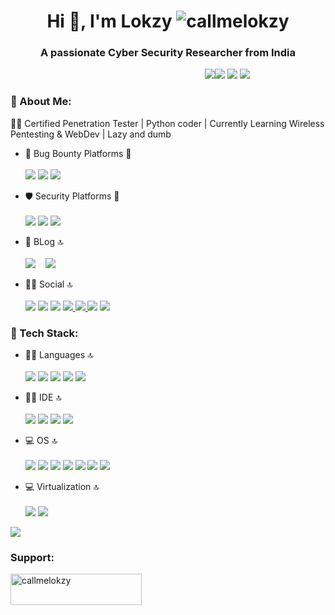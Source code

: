 <h1 align="center">Hi 👋, I'm Lokzy <img src="https://komarev.com/ghpvc/?username=callmelokzy&label=Profile%20views&color=0e75b6&style=flat" alt="callmelokzy" /></h1>
<h3 align="center">A passionate Cyber Security Researcher from India </h3>


&nbsp;&nbsp;&nbsp;&nbsp;&nbsp;&nbsp;&nbsp;&nbsp;&nbsp;&nbsp;&nbsp;&nbsp;&nbsp;&nbsp;&nbsp;&nbsp;&nbsp;&nbsp;&nbsp;&nbsp;&nbsp;&nbsp;&nbsp;&nbsp;&nbsp;&nbsp;&nbsp;&nbsp;&nbsp;&nbsp;&nbsp;&nbsp;&nbsp;&nbsp;&nbsp;&nbsp;&nbsp;&nbsp;&nbsp;&nbsp;&nbsp;&nbsp;&nbsp;&nbsp;&nbsp;&nbsp;&nbsp;&nbsp;&nbsp;&nbsp;&nbsp;&nbsp;&nbsp;&nbsp;&nbsp;&nbsp;&nbsp;&nbsp;&nbsp;&nbsp;&nbsp;&nbsp;&nbsp;&nbsp;&nbsp;&nbsp;&nbsp;&nbsp;&nbsp;&nbsp;&nbsp;&nbsp;&nbsp;&nbsp;&nbsp;&nbsp;&nbsp;&nbsp; 
<img src="https://github-profile-summary-cards.vercel.app/api/cards/profile-details?username=callmelokzy&theme=vue"><img src="https://github-readme-stats.vercel.app/api/top-langs/?username=callmelokzy">
<img src="https://github-readme-stats-git-masterrstaa-rickstaa.vercel.app/api?username=callmelokzy"> <img src="https://github-readme-streak-stats.herokuapp.com/?user=callmelokzy">




### 💫 About Me:
🥷🏽 Certified Penetration Tester | Python coder | Currently Learning Wireless Pentesting & WebDev | Lazy and dumb

- 🐞 Bug Bounty Platforms 🏹 <br><br>
[<img src="https://img.shields.io/badge/hackerone-111927?style=for-the-badge&logo=hackerone&logoColor=white">](https://hackerone.com/callmelokzy?type=user)
[<img src="https://img.shields.io/badge/bugcrowd-E95420?style=for-the-badge&logo=bugcrowd&logoColor=white">](https://medium.com/@callmelokzy)
[<img src="https://img.shields.io/badge/bugbase-2EC866?style=for-the-badge&logo=bug&logoColor=green">](https://bugbase.in/profile/callmelokzy) &nbsp;&nbsp;


- 🛡️ Security Platforms 🥷 <br><br>
[<img src="https://img.shields.io/badge/TRYHACKME-557C94?style=for-the-badge&logo=tryhackme&logoColor=white">](https://tryhackme.com/p/lokzy) [<img src="https://img.shields.io/badge/HackTheBox-111927?style=for-the-badge&logo=Hack%20The%20Box&logoColor=9FEF00">](https://app.hackthebox.com/profile/1071230)
[<img src="https://img.shields.io/badge/portswigger-E95420?style=for-the-badge&logo=portswigger&logoColor=orange">](https://medium.com/@callmelokzy) 

- 📝 BLog 🔝 <br><br>
[<img src="https://img.shields.io/badge/Medium-12100E?style=for-the-badge&logo=medium&logoColor=white">](https://medium.com/@callmelokzy) &nbsp;&nbsp;
[<img src="https://img.shields.io/badge/dev.to-0A0A0A?style=for-the-badge&logo=devdotto&logoColor=white">
](https://dev.to/callmelokzy)

- 👨‍🚀 Social 🔝 <br><br>
[<img src="https://img.shields.io/badge/Twitter-1DA1F2?style=for-the-badge&logo=twitter&logoColor=white">](https://twitter.com/callmelokzy) 
[<img src="https://img.shields.io/badge/LinkedIn-0077B5?style=for-the-badge&logo=linkedin&logoColor=white">](https://www.linkedin.com/in/callmelokzy/) 
[<img src="https://img.shields.io/badge/Instagram-E4405F?style=for-the-badge&logo=instagram&logoColor=white">](https://www.instagram.com/callmelokzy/) 
[<img src="https://img.shields.io/badge/-Hackerrank-2EC866?style=for-the-badge&logo=HackerRank&logoColor=white">
](https://www.hackerrank.com/lokzy) 
[<img src="https://img.shields.io/badge/-LeetCode-FFA116?style=for-the-badge&logo=LeetCode&logoColor=black">
](https://leetcode.com/callmelokzy/) [<img src="https://img.shields.io/badge/HackerEarth-%232C3454.svg?&style=for-the-badge&logo=HackerEarth&logoColor=Blue">](https://www.hackerearth.com/@callmelokzy) [<img src="https://img.shields.io/badge/Codewars-B1361E?style=for-the-badge&logo=Codewars&logoColor=white">](https://www.codewars.com/users/callmelokzy) 

### 💫 Tech Stack:

 - 👨‍💻 Languages 🔝 <br><br>
<img src="https://img.shields.io/badge/python-3670A0?style=for-the-badge&logo=python&logoColor=ffdd54"> <img src="https://img.shields.io/badge/JavaScript-323330?style=for-the-badge&logo=javascript&logoColor=F7DF1E"> <img src="https://img.shields.io/badge/bashscript-black?style=for-the-badge&logo=linux&logoColor=white"> <img src="https://img.shields.io/badge/HTML5-E34F26?style=for-the-badge&logo=html5&logoColor=white"> <img src="https://img.shields.io/badge/CSS3-1572B6?style=for-the-badge&logo=css3&logoColor=white">

- 👨‍💻 IDE 🔝 <br><br>
<img src="https://img.shields.io/badge/PyCharm-000000.svg?&style=for-the-badge&logo=PyCharm&logoColor=white"> <img src="https://img.shields.io/badge/VSCode-0078D4?style=for-the-badge&logo=visual%20studio%20code&logoColor=white"> <img src="https://img.shields.io/badge/sublime_text-%23575757.svg?&style=for-the-badge&logo=sublime-text&logoColor=important"> <img src="https://img.shields.io/badge/Notepad++-90E59A.svg?style=for-the-badge&logo=notepad%2B%2B&logoColor=black">


- 💻 OS 🔝 <br><br>
<img src="https://img.shields.io/badge/Kali_Linux-557C94?style=for-the-badge&logo=kali-linux&logoColor=white"> <img src="https://img.shields.io/badge/Ubuntu-E95420?style=for-the-badge&logo=ubuntu&logoColor=white"> <img src="https://img.shields.io/badge/parrotos-darkgreen?style=for-the-badge&logo=debian&logoColor=red">  <img src="https://img.shields.io/badge/Backbox-skyblue?style=for-the-badge&logo=ubuntu&logoColor=red"> <img src="https://img.shields.io/badge/Tails%20-56347C?&style=for-the-badge&logo=tails&logoColor=white">
<img src="https://img.shields.io/badge/Windows-0078D6?style=for-the-badge&logo=windows&logoColor=white"> <img src="https://img.shields.io/badge/Android-3DDC84?style=for-the-badge&logo=android&logoColor=white">

- 💻 Virtualization 🔝 <br><br>
<img src="https://img.shields.io/badge/VMware-231f20?style=for-the-badge&logo=VMware&logoColor=white"> <img src="https://img.shields.io/badge/VirtualBox-21416b?style=for-the-badge&logo=VirtualBox&logoColor=white">



<img src="https://github-readme-activity-graph.cyclic.app/graph?username=callmelokzy&theme=minimal">
<h3 align="left">Support:</h3> <a href="https://www.buymeacoffee.com/callmelokzy"> <img align="left" src="https://cdn.buymeacoffee.com/buttons/v2/default-yellow.png" height="50" width="210" alt="callmelokzy" /></a><br><br>

